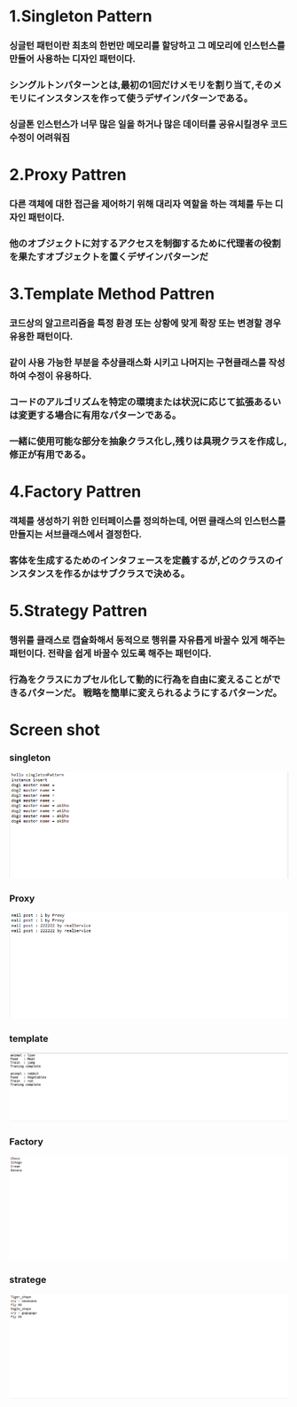 # 1.Singleton Pattern

### 싱글턴 패턴이란 최초의 한번만 메모리를 할당하고 그 메모리에 인스턴스를 만들어 사용하는 디자인 패턴이다.
### シングルトンパターンとは,最初の1回だけメモリを割り当て,そのメモリにインスタンスを作って使うデザインパターンである。

### 싱글톤 인스턴스가 너무 많은 일을 하거나 많은 데이터를 공유시킬경우 코드 수정이 어려워짐

# 2.Proxy Pattren

### 다른 객체에 대한 접근을 제어하기 위해 대리자 역할을 하는 객체를 두는 디자인 패턴이다.
### 他のオブジェクトに対するアクセスを制御するために代理者の役割を果たすオブジェクトを置くデザインパターンだ

# 3.Template Method Pattren

### 코드상의 알고르리즘을 특정 환경 또는 상황에 맞게 확장 또는 변경할 경우 유용한 패턴이다.
### 같이 사용 가능한 부분을 추상클래스화 시키고 나머지는 구현클래스를 작성하여 수정이 유용하다.
### コードのアルゴリズムを特定の環境または状況に応じて拡張あるいは変更する場合に有用なパターンである。
### 一緒に使用可能な部分を抽象クラス化し,残りは具現クラスを作成し,修正が有用である。


# 4.Factory Pattren

### 객체를 생성하기 위한 인터페이스를 정의하는데, 어떤 클래스의 인스턴스를 만들지는 서브클래스에서 결정한다.
### 客体を生成するためのインタフェースを定義するが,どのクラスのインスタンスを作るかはサブクラスで決める。


# 5.Strategy Pattren

### 행위를  클래스로 캡슐화해서 동적으로 행위를 자유롭게 바꿀수 있게 해주는 패턴이다. 전략을 쉽게 바꿀수 있도록 해주는 패턴이다.
### 行為をクラスにカプセル化して動的に行為を自由に変えることができるパターンだ。 戦略を簡単に変えられるようにするパターンだ。


# Screen shot
### singleton
![](https://github.com/songgisung/design-pattern/blob/master/pic/singleton.PNG)
### Proxy
![](https://github.com/songgisung/design-pattern/blob/master/pic/proxy.PNG)
### template
![](https://github.com/songgisung/design-pattern/blob/master/pic/template.PNG)
### Factory
![](https://github.com/songgisung/design-pattern/blob/master/pic/factory.PNG)
### stratege
![](https://github.com/songgisung/design-pattern/blob/master/pic/stratege.PNG)


